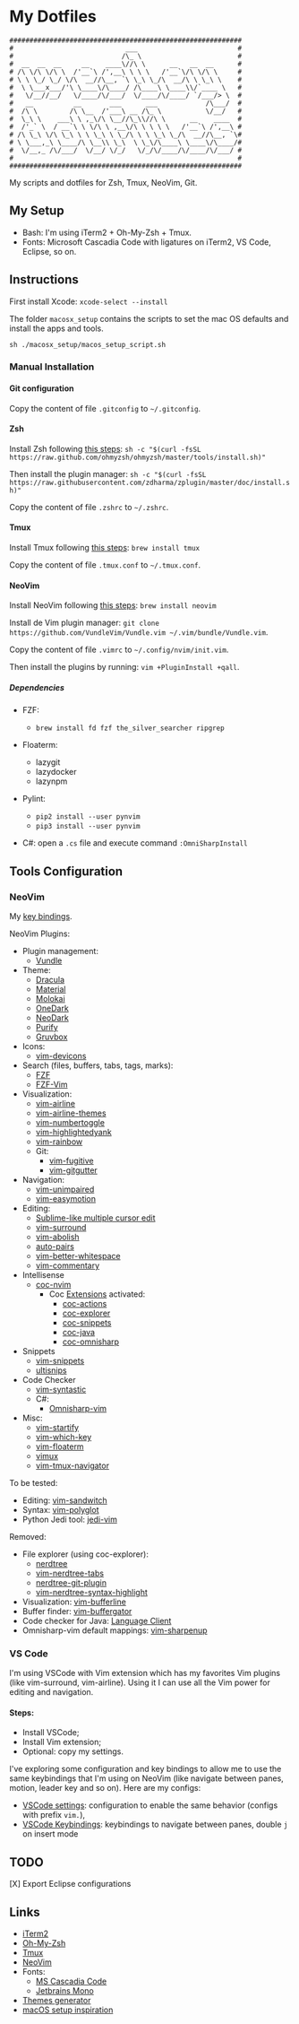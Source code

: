 # My Dotfiles

```
##########################################################
#                            ___                         #
#                           /\_ \                        #
#  __  __  __     __    ____\//\ \      __   __  __      #
# /\ \/\ \/\ \  /'__`\ /',__\ \ \ \   /'__`\/\ \/\ \     #
# \ \ \_/ \_/ \/\  __//\__, `\ \_\ \_/\  __/\ \ \_\ \    #
#  \ \___x___/'\ \____\/\____/ /\____\ \____\\/`____ \   #
#   \/__//__/   \/____/\/___/  \/____/\/____/ `/___/> \  #
#   __          __       ___      ___            /\___/  #
#  /\ \        /\ \__  /'___\ __ /\_ \           \/__/   #
#  \_\ \    ___\ \ ,_\/\ \__//\_\\//\ \      __    ____  #
#  /'_` \  / __`\ \ \/\ \ ,__\/\ \ \ \ \   /'__`\ /',__\ #
# /\ \_\ \/\ \_\ \ \ \_\ \ \_/\ \ \ \_\ \_/\  __//\__, `\#
# \ \___,_\ \____/\ \__\\ \_\  \ \_\/\____\ \____\/\____/#
#  \/__,_ /\/___/  \/__/ \/_/   \/_/\/____/\/____/\/___/ #
#                                                        #
##########################################################
```

My scripts and dotfiles for Zsh, Tmux, NeoVim, Git.

## My Setup

* Bash: I'm using iTerm2 + Oh-My-Zsh + Tmux.
* Fonts: Microsoft Cascadia Code with ligatures on iTerm2, VS Code, Eclipse, so on.

## Instructions

First install Xcode: `xcode-select --install`

The folder `macosx_setup` contains the scripts to set the mac OS defaults and install the apps and tools.

`sh ./macosx_setup/macos_setup_script.sh`

### Manual Installation

#### Git configuration

Copy the content of file `.gitconfig` to `~/.gitconfig`.

#### Zsh

Install Zsh following [this steps](https://ohmyz.sh/):
`sh -c "$(curl -fsSL https://raw.github.com/ohmyzsh/ohmyzsh/master/tools/install.sh)"`

Then install the plugin manager:
`sh -c "$(curl -fsSL https://raw.githubusercontent.com/zdharma/zplugin/master/doc/install.sh)"`

Copy the content of file `.zshrc` to `~/.zshrc`.

#### Tmux

Install Tmux following [this steps](https://github.com/tmux/tmux/wiki/Installing):
`brew install tmux`

Copy the content of file `.tmux.conf` to `~/.tmux.conf`.

#### NeoVim

Install NeoVim following [this steps](https://github.com/neovim/neovim/wiki/Installing-Neovim):
`brew install neovim`

Install de Vim plugin manager: `git clone https://github.com/VundleVim/Vundle.vim ~/.vim/bundle/Vundle.vim`.

Copy the content of file `.vimrc` to `~/.config/nvim/init.vim`.

Then install the plugins by running: `vim +PluginInstall +qall`.

##### Dependencies

* FZF:
  * `brew install fd fzf the_silver_searcher ripgrep`
* Floaterm:
  * lazygit
  * lazydocker
  * lazynpm
* Pylint:
  * `pip2 install --user pynvim`
  * `pip3 install --user pynvim`

* C#: open a `.cs` file and execute command `:OmniSharpInstall`

## Tools Configuration

### NeoVim

My [key bindings](./key_bindings.md).

NeoVim Plugins:

* Plugin management:
  * [Vundle](https://github.com/VundleVim/Vundle.vim)
* Theme:
  * [Dracula](https://github.com/dracula/vim)
  * [Material](https://github.com/kaicataldo/material.vim)
  * [Molokai](https://github.com/fmoralesc/molokayo)
  * [OneDark](https://github.com/joshdick/onedark.vim)
  * [NeoDark](https://github.com/KeitaNakamura/neodark.vim)
  * [Purify](https://github.com/kyoz/purify)
  * [Gruvbox](https://github.com/morhetz/gruvbox)
* Icons:
  * [vim-devicons](https://github.com/ryanoasis/vim-devicons)
* Search (files, buffers, tabs, tags, marks):
  * [FZF](https://github.com/junegunn/fzf)
  * [FZF-Vim](https://github.com/junegunn/fzf.vim)
* Visualization:
  * [vim-airline](https://github.com/vim-airline/vim-airline)
  * [vim-airline-themes](https://github.com/vim-airline/vim-airline-themes)
  * [vim-numbertoggle](https://github.com/jeffkreeftmeijer/vim-numbertoggle)
  * [vim-highlightedyank](https://github.com/machakann/vim-highlightedyank)
  * [vim-rainbow](frazrepo/vim-rainbow)
  * Git:
    * [vim-fugitive](https://github.com/tpope/vim-fugitive)
    * [vim-gitgutter](https://github.com/airblade/vim-gitgutter)
* Navigation:
  * [vim-unimpaired](https://github.com/tpope/vim-unimpaired)
  * [vim-easymotion](https://github.com/easymotion/vim-easymotion)
* Editing:
  * [Sublime-like multiple cursor edit](terryma/vim-multiple-cursors)
  * [vim-surround](https://github.com/tpope/vim-surround)
  * [vim-abolish](https://github.com/tpope/vim-abolish)
  * [auto-pairs](https://github.com/jiangmiao/auto-pairs)
  * [vim-better-whitespace](https://github.com/ntpeters/vim-better-whitespace)
  * [vim-commentary](https://github.com/tpope/vim-commentary)
* Intellisense
  * [coc-nvim](https://github.com/neoclide/coc.nvim)
    * Coc [Extensions](https://github.com/neoclide/coc.nvim/wiki/Using-coc-extensions) activated:
      * [coc-actions](https://github.com/iamcco/coc-actions)
      * [coc-explorer](https://github.com/weirongxu/coc-explorer)
      * [coc-snippets](https://github.com/neoclide/coc-snippets)
      * [coc-java](https://github.com/neoclide/coc-java)
      * [coc-omnisharp](https://github.com/coc-extensions/coc-omnisharp)
* Snippets
  * [vim-snippets](https://github.com/honza/vim-snippets)
  * [ultisnips](https://github.com/SirVer/ultisnips)
* Code Checker
  * [vim-syntastic](https://github.com/vim-syntastic/syntastic)
  * C#:
    * [Omnisharp-vim](https://github.com/OmniSharp/omnisharp-vim)
* Misc:
  * [vim-startify](https://github.com/mhinz/vim-startify)
  * [vim-which-key](https://github.com/liuchengxu/vim-which-key)
  * [vim-floaterm](voldikss/vim-floaterm)
  * [vimux](https://github.com/benmills/vimux)
  * [vim-tmux-navigator](https://github.com/christoomey/vim-tmux-navigator)

To be tested:

* Editing: [vim-sandwitch](https://github.com/machakann/vim-sandwich)
* Syntax: [vim-polyglot](https://github.com/sheerun/vim-polyglot)
* Python Jedi tool: [jedi-vim](https://github.com/davidhalter/jedi-vim)

Removed:

* File explorer (using coc-explorer):
  * [nerdtree](https://github.com/scrooloose/nerdtree)
  * [vim-nerdtree-tabs](https://github.com/jistr/vim-nerdtree-tabs)
  * [nerdtree-git-plugin](https://github.com/Xuyuanp/nerdtree-git-plugin)
  * [vim-nerdtree-syntax-highlight](https://github.com/tiagofumo/vim-nerdtree-syntax-highlight)
* Visualization: [vim-bufferline](https://github.com/bling/vim-bufferline)
* Buffer finder: [vim-buffergator](https://github.com/jeetsukumaran/vim-buffergator)
* Code checker for Java: [Language Client](https://github.com/autozimu/LanguageClient-neovim)
* Omnisharp-vim default mappings: [vim-sharpenup](https://github.com/nickspoons/vim-sharpenup)

### VS Code

I'm using VSCode with Vim extension which has my favorites Vim plugins (like vim-surround, vim-airline).
Using it I can use all the Vim power for editing and navigation.

#### Steps:

* Install VSCode;
* Install Vim extension;
* Optional: copy my settings.

I've exploring some configuration and key bindings to allow me to use the same keybindings that I'm using on NeoVim (like navigate between panes, motion, leader key and so on).
Here are my configs:

* [VSCode settings](https://gist.github.com/wesleyegberto/373c6b27a7b5952acf5fca872a0eafc4#file-settings-json): configuration to enable the same behavior (configs with prefix `vim.`),
* [VSCode Keybindings](https://gist.github.com/wesleyegberto/373c6b27a7b5952acf5fca872a0eafc4#file-keybindingsmac-json): keybindings to navigate between panes, double `j` on insert mode

## TODO

[X] Export Eclipse configurations

## Links

* [iTerm2](https://iterm2.com/)
* [Oh-My-Zsh](https://ohmyz.sh/)
* [Tmux](https://github.com/tmux/tmux)
* [NeoVim](https://neovim.io/)
* Fonts:
  * [MS Cascadia Code](https://github.com/microsoft/cascadia-code)
  * [Jetbrains Mono](https://www.jetbrains.com/lp/mono/)
* [Themes generator](https://themer.dev/)
* [macOS setup inspiration](https://github.com/mathiasbynens/dotfiles)
